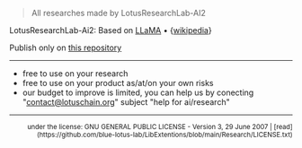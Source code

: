 > All researches made by LotusResearchLab-AI2

LotusResearchLab-Ai2: Based on [LLaMA](https://arxiv.org/abs/2302.13971) • {[wikipedia](https://en.wikipedia.org/wiki/LLaMA)}

Publish only on [this repository](https://github.com/blue-lotus-lab/LibExtentions/tree/main/Research)

---

- free to use on your research
- free to use on your product as/at/on your own risks
- our budget to improve is limited, you can help us by conecting "contact@lotuschain.org" subject "help for ai/research"

---

<div align="right">
  <sup>under the license: GNU GENERAL PUBLIC LICENSE - Version 3, 29 June 2007 | [read](https://github.com/blue-lotus-lab/LibExtentions/blob/main/Research/LICENSE.txt)</sup>
</div>
